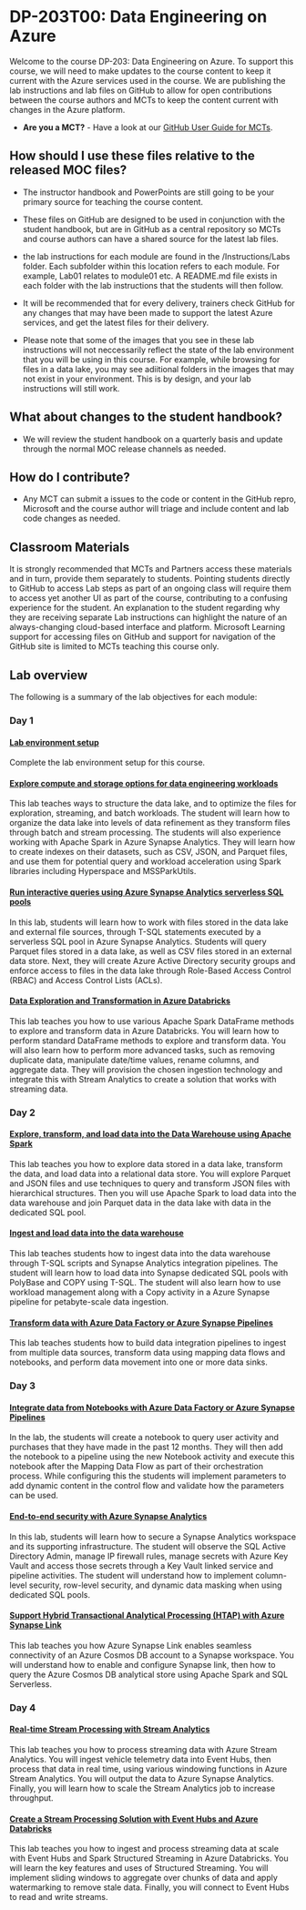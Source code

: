 # DP-203T00: Data Engineering on Azure

Welcome to the course DP-203: Data Engineering on Azure. To support this course, we will need to make updates to the course content to keep it current with the Azure services used in the course.  We are publishing the lab instructions and lab files on GitHub to allow for open contributions between the course authors and MCTs to keep the content current with changes in the Azure platform.

- **Are you a MCT?** - Have a look at our [GitHub User Guide for MCTs](https://microsoftlearning.github.io/MCT-User-Guide/).
                                                                       
## How should I use these files relative to the released MOC files?

- The instructor handbook and PowerPoints are still going to be your primary source for teaching the course content.

- These files on GitHub are designed to be used in conjunction with the student handbook, but are in GitHub as a central repository so MCTs and course authors can have a shared source for the latest lab files.

- the lab instructions for each module are found in the /Instructions/Labs folder. Each subfolder within this location refers to each module. For example, Lab01 relates to module01 etc. A README.md file exists in each folder with the lab instructions that the students will then follow.

- It will be recommended that for every delivery, trainers check GitHub for any changes that may have been made to support the latest Azure services, and get the latest files for their delivery.

- Please note that some of the images that you see in these lab instructions will not neccessarily reflect the state of the lab environment that you will be using in this course. For example, while browsing for files in a data lake, you may see adiitional folders in the images that may not exist in your environment. This is by design, and your lab instructions will still work.

## What about changes to the student handbook?

- We will review the student handbook on a quarterly basis and update through the normal MOC release channels as needed.

## How do I contribute?

- Any MCT can submit a issues to the code or content in the GitHub repro, Microsoft and the course author will triage and include content and lab code changes as needed.

## Classroom Materials

It is strongly recommended that MCTs and Partners access these materials and in turn, provide them separately to students.  Pointing students directly to GitHub to access Lab steps as part of an ongoing class will require them to access yet another UI as part of the course, contributing to a confusing experience for the student. An explanation to the student regarding why they are receiving separate Lab instructions can highlight the nature of an always-changing cloud-based interface and platform. Microsoft Learning support for accessing files on GitHub and support for navigation of the GitHub site is limited to MCTs teaching this course only.

## Lab overview

The following is a summary of the lab objectives for each module:

### Day 1

#### [Lab environment setup](Instructions/Labs/00/README.md)

Complete the lab environment setup for this course.

#### [Explore compute and storage options for data engineering workloads](Instructions/Labs/01/README.md)

This lab teaches ways to structure the data lake, and to optimize the files for exploration, streaming, and batch workloads. The student will learn how to organize the data lake into levels of data refinement as they transform files through batch and stream processing. The students will also experience working with Apache Spark in Azure Synapse Analytics.  They will learn how to create indexes on their datasets, such as CSV, JSON, and Parquet files, and use them for potential query and workload acceleration using Spark libraries including Hyperspace and MSSParkUtils.

#### [Run interactive queries using Azure Synapse Analytics serverless SQL pools](Instructions/Labs/04/README.md)

In this lab, students will learn how to work with files stored in the data lake and external file sources, through T-SQL statements executed by a serverless SQL pool in Azure Synapse Analytics. Students will query Parquet files stored in a data lake, as well as CSV files stored in an external data store. Next, they will create Azure Active Directory security groups and enforce access to files in the data lake through Role-Based Access Control (RBAC) and Access Control Lists (ACLs).

#### [Data Exploration and Transformation in Azure Databricks](Instructions/Labs/06/README.md)

This lab teaches you how to use various Apache Spark DataFrame methods to explore and transform data in Azure Databricks. You will learn how to perform standard DataFrame methods to explore and transform data. You will also learn how to perform more advanced tasks, such as removing duplicate data, manipulate date/time values, rename columns, and aggregate data. They will provision the chosen ingestion technology and integrate this with Stream Analytics to create a solution that works with streaming data.

### Day 2

#### [Explore, transform, and load data into the Data Warehouse using Apache Spark](Instructions/Labs/05/README.md)

This lab teaches you how to explore data stored in a data lake, transform the data, and load data into a relational data store. You will explore Parquet and JSON files and use techniques to query and transform JSON files with hierarchical structures. Then you will use Apache Spark to load data into the data warehouse and join Parquet data in the data lake with data in the dedicated SQL pool.

#### [Ingest and load data into the data warehouse](Instructions/Labs/07/README.md)

This lab teaches students how to ingest data into the data warehouse through T-SQL scripts and Synapse Analytics integration pipelines. The student will learn how to load data into Synapse dedicated SQL pools with PolyBase and COPY using T-SQL. The student will also learn how to use workload management along with a Copy activity in a Azure Synapse pipeline for petabyte-scale data ingestion.

#### [Transform data with Azure Data Factory or Azure Synapse Pipelines](Instructions/Labs/08/README.md)

This lab teaches students how to build data integration pipelines to ingest from multiple data sources, transform data using mapping data flows and notebooks, and perform data movement into one or more data sinks.

### Day 3

#### [Integrate data from Notebooks with Azure Data Factory or Azure Synapse Pipelines](Instructions/Labs/09/README.md)

In the lab, the students will create a notebook to query user activity and purchases that they have made in the past 12 months. They will then add the notebook to a pipeline using the new Notebook activity and execute this notebook after the Mapping Data Flow as part of their orchestration process. While configuring this the students will implement parameters to add dynamic content in the control flow and validate how the parameters can be used.

#### [End-to-end security with Azure Synapse Analytics](Instructions/Labs/13/README.md)

In this lab, students will learn how to secure a Synapse Analytics workspace and its supporting infrastructure. The student will observe the SQL Active Directory Admin, manage IP firewall rules, manage secrets with Azure Key Vault and access those secrets through a Key Vault linked service and pipeline activities. The student will understand how to implement column-level security, row-level security, and dynamic data masking when using dedicated SQL pools.

#### [Support Hybrid Transactional Analytical Processing (HTAP) with Azure Synapse Link](Instructions/Labs/12/README.md)

This lab teaches you how Azure Synapse Link enables seamless connectivity of an Azure Cosmos DB account to a Synapse workspace. You will understand how to enable and configure Synapse link, then how to query the Azure Cosmos DB analytical store using Apache Spark and SQL Serverless.
### Day 4
#### [Real-time Stream Processing with Stream Analytics](Instructions/Labs/14/README.md)

This lab teaches you how to process streaming data with Azure Stream Analytics. You will ingest vehicle telemetry data into Event Hubs, then process that data in real time, using various windowing functions in Azure Stream Analytics. You will output the data to Azure Synapse Analytics. Finally, you will learn how to scale the Stream Analytics job to increase throughput.

#### [Create a Stream Processing Solution with Event Hubs and Azure Databricks](Instructions/Labs/15/README.md)

This lab teaches you how to ingest and process streaming data at scale with Event Hubs and Spark Structured Streaming in Azure Databricks. You will learn the key features and uses of Structured Streaming. You will implement sliding windows to aggregate over chunks of data and apply watermarking to remove stale data. Finally, you will connect to Event Hubs to read and write streams.
